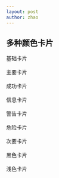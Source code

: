 ```yaml
---
layout: post
author: zhao
---
```

<div class="container">
  <h2>多种颜色卡片</h2>
  <div class="card">
    <div class="card-body">基础卡片</div>
  </div>
  <br>
  <div class="card bg-primary text-white">
    <div class="card-body">主要卡片</div>
  </div>
  <br>
  <div class="card bg-success text-white">
    <div class="card-body">成功卡片</div>
  </div>
  <br>
  <div class="card bg-info text-white">
    <div class="card-body">信息卡片</div>
  </div>
  <br>
  <div class="card bg-warning text-white">
    <div class="card-body">警告卡片</div>
  </div>
  <br>
  <div class="card bg-danger text-white">
    <div class="card-body">危险卡片</div>
  </div>
  <br>
  <div class="card bg-secondary text-white">
    <div class="card-body">次要卡片</div>
  </div>
  <br>
  <div class="card bg-dark text-white">
    <div class="card-body">黑色卡片</div>
  </div>
  <br>
  <div class="card bg-light text-dark">
    <div class="card-body">浅色卡片</div>
  </div>
</div>